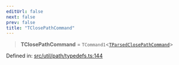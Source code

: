 ```yaml
---
editUrl: false
next: false
prev: false
title: "TClosePathCommand"
---
```


> **TClosePathCommand** = `TCommand1`\<[`TParsedClosePathCommand`](/api/type-aliases/tparsedclosepathcommand/)\>

Defined in: [src/util/path/typedefs.ts:144](https://github.com/fabricjs/fabric.js/blob/9a792f4b7b8031f02ec7ea4ce8c99f810e45cfec/src/util/path/typedefs.ts#L144)
